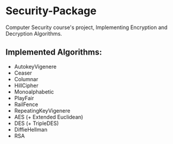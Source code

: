 # Security-Package

Computer Security course's project, Implementing Encryption and Decryption Algorithms.

Implemented Algorithms:
------------------------
- AutokeyVigenere
- Ceaser
- Columnar
- HillCipher
- Monoalphabetic
- PlayFair
- RailFence
- RepeatingKeyVigenere
- AES (+ Extended Euclidean)
- DES (+ TripleDES)
- DiffieHellman
- RSA
